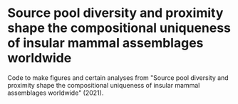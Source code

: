 # Source pool diversity and proximity shape the compositional uniqueness of insular mammal assemblages worldwide

Code to make figures and certain analyses from "Source pool diversity and proximity shape the compositional uniqueness of insular mammal assemblages worldwide" (2021).
